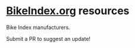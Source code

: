 # [BikeIndex.org](https://bikeindex.org/) resources

Bike Index manufacturers.

Submit a PR to suggest an update!
